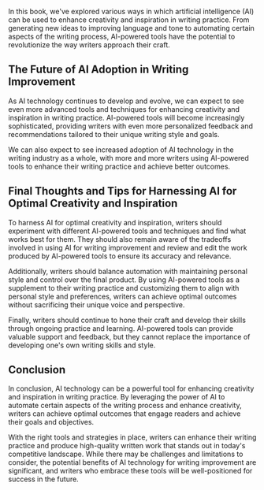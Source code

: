 
In this book, we've explored various ways in which artificial intelligence (AI) can be used to enhance creativity and inspiration in writing practice. From generating new ideas to improving language and tone to automating certain aspects of the writing process, AI-powered tools have the potential to revolutionize the way writers approach their craft.

The Future of AI Adoption in Writing Improvement
------------------------------------------------

As AI technology continues to develop and evolve, we can expect to see even more advanced tools and techniques for enhancing creativity and inspiration in writing practice. AI-powered tools will become increasingly sophisticated, providing writers with even more personalized feedback and recommendations tailored to their unique writing style and goals.

We can also expect to see increased adoption of AI technology in the writing industry as a whole, with more and more writers using AI-powered tools to enhance their writing practice and achieve better outcomes.

Final Thoughts and Tips for Harnessing AI for Optimal Creativity and Inspiration
--------------------------------------------------------------------------------

To harness AI for optimal creativity and inspiration, writers should experiment with different AI-powered tools and techniques and find what works best for them. They should also remain aware of the tradeoffs involved in using AI for writing improvement and review and edit the work produced by AI-powered tools to ensure its accuracy and relevance.

Additionally, writers should balance automation with maintaining personal style and control over the final product. By using AI-powered tools as a supplement to their writing practice and customizing them to align with personal style and preferences, writers can achieve optimal outcomes without sacrificing their unique voice and perspective.

Finally, writers should continue to hone their craft and develop their skills through ongoing practice and learning. AI-powered tools can provide valuable support and feedback, but they cannot replace the importance of developing one's own writing skills and style.

Conclusion
----------

In conclusion, AI technology can be a powerful tool for enhancing creativity and inspiration in writing practice. By leveraging the power of AI to automate certain aspects of the writing process and enhance creativity, writers can achieve optimal outcomes that engage readers and achieve their goals and objectives.

With the right tools and strategies in place, writers can enhance their writing practice and produce high-quality written work that stands out in today's competitive landscape. While there may be challenges and limitations to consider, the potential benefits of AI technology for writing improvement are significant, and writers who embrace these tools will be well-positioned for success in the future.
